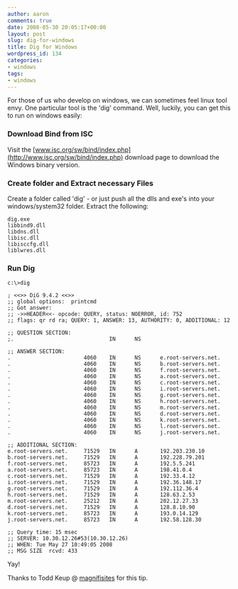 ```yaml
---
author: aaron
comments: true
date: 2008-05-30 20:05:17+00:00
layout: post
slug: dig-for-windows
title: Dig for Windows
wordpress_id: 134
categories:
- windows
tags:
- windows
---
```


For those of us who develop on windows, we can sometimes feel linux tool envy.  One particular tool is the 'dig' command.  Well, luckily, you can get this to run on windows easily:



### Download Bind from ISC


Visit the [www.isc.org/sw/bind/index.php](http://www.isc.org/sw/bind/index.php) download page to download the Windows binary version.



### Create folder and Extract necessary Files


Create a folder called 'dig' - or just push all the dlls and exe's into your windows/system32 folder.  Extract the following:

    
    
    dig.exe
    libbind9.dll
    libdns.dll
    libisc.dll
    libisccfg.dll
    liblwres.dll
    





### Run Dig



    
    
    c:\>dig
    
    ; <<>> DiG 9.4.2 <<>>
    ;; global options:  printcmd
    ;; Got answer:
    ;; ->>HEADER<<- opcode: QUERY, status: NOERROR, id: 752
    ;; flags: qr rd ra; QUERY: 1, ANSWER: 13, AUTHORITY: 0, ADDITIONAL: 12
    
    ;; QUESTION SECTION:
    ;.                              IN      NS
    
    ;; ANSWER SECTION:
    .                       4060    IN      NS      e.root-servers.net.
    .                       4060    IN      NS      b.root-servers.net.
    .                       4060    IN      NS      f.root-servers.net.
    .                       4060    IN      NS      a.root-servers.net.
    .                       4060    IN      NS      c.root-servers.net.
    .                       4060    IN      NS      i.root-servers.net.
    .                       4060    IN      NS      g.root-servers.net.
    .                       4060    IN      NS      h.root-servers.net.
    .                       4060    IN      NS      m.root-servers.net.
    .                       4060    IN      NS      d.root-servers.net.
    .                       4060    IN      NS      k.root-servers.net.
    .                       4060    IN      NS      l.root-servers.net.
    .                       4060    IN      NS      j.root-servers.net.
    
    ;; ADDITIONAL SECTION:
    e.root-servers.net.     71529   IN      A       192.203.230.10
    b.root-servers.net.     71529   IN      A       192.228.79.201
    f.root-servers.net.     85723   IN      A       192.5.5.241
    a.root-servers.net.     85723   IN      A       198.41.0.4
    c.root-servers.net.     71529   IN      A       192.33.4.12
    i.root-servers.net.     71529   IN      A       192.36.148.17
    g.root-servers.net.     71529   IN      A       192.112.36.4
    h.root-servers.net.     71529   IN      A       128.63.2.53
    m.root-servers.net.     25212   IN      A       202.12.27.33
    d.root-servers.net.     71529   IN      A       128.8.10.90
    k.root-servers.net.     85723   IN      A       193.0.14.129
    j.root-servers.net.     85723   IN      A       192.58.128.30
    
    ;; Query time: 15 msec
    ;; SERVER: 10.30.12.26#53(10.30.12.26)
    ;; WHEN: Tue May 27 10:49:05 2008
    ;; MSG SIZE  rcvd: 433
    
    



Yay!

Thanks to Todd Keup @ [magnifisites](http://www.magnifisites.com/) for this tip.
